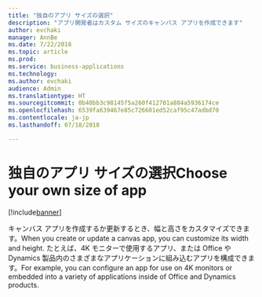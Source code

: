 ```yaml
---
title: "独自のアプリ サイズの選択"
description: "アプリ開発者はカスタム サイズのキャンバス アプリを作成できます"
author: evchaki
manager: AnnBe
ms.date: 7/22/2018
ms.topic: article
ms.prod: 
ms.service: business-applications
ms.technology: 
ms.author: evchaki
audience: Admin
ms.translationtype: HT
ms.sourcegitcommit: 0b40bb3c98145f5a260f412701a884a5936174ce
ms.openlocfilehash: 6539fa639467e85c726601ed52caf95c47adbd70
ms.contentlocale: ja-jp
ms.lasthandoff: 07/18/2018

---
```

# <a name="choose-your-own-size-of-app"></a><span data-ttu-id="6b4ec-103">独自のアプリ サイズの選択</span><span class="sxs-lookup"><span data-stu-id="6b4ec-103">Choose your own size of app</span></span>


[!include[banner](../../includes/banner.md)]

<span data-ttu-id="6b4ec-104">キャンバス アプリを作成するか更新するとき、幅と高さをカスタマイズできます。</span><span class="sxs-lookup"><span data-stu-id="6b4ec-104">When you create or update a canvas app, you can customize its width and height.</span></span> <span data-ttu-id="6b4ec-105">たとえば、4K モニターで使用するアプリ、または Office や Dynamics 製品内のさまざまなアプリケーションに組み込むアプリを構成できます。</span><span class="sxs-lookup"><span data-stu-id="6b4ec-105">For example, you can configure an app for use on 4K monitors or embedded into a variety of applications inside of Office and Dynamics products.</span></span>


